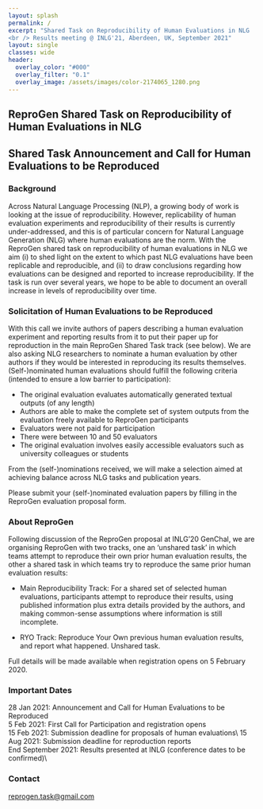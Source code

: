 ```yaml
---
layout: splash
permalink: /
excerpt: "Shared Task on Reproducibility of Human Evaluations in NLG
<br /> Results meeting @ INLG'21, Aberdeen, UK, September 2021"
layout: single
classes: wide
header:
  overlay_color: "#000"
  overlay_filter: "0.1"
  overlay_image: /assets/images/color-2174065_1280.png
---
```


## ReproGen Shared Task on Reproducibility of Human Evaluations in NLG

## Shared Task Announcement and Call for Human Evaluations to be Reproduced

### Background

Across Natural Language Processing (NLP), a growing body of work is looking at the issue of reproducibility. However, replicability of human evaluation experiments and reproducibility of their results is currently under-addressed, and this is of particular concern for Natural Language Generation (NLG) where human evaluations are the norm. With the ReproGen shared task on reproducibility of human evaluations in NLG we aim (i) to shed light on the extent to which past NLG evaluations have been replicable and reproducible, and (ii) to draw conclusions regarding how evaluations can be designed and reported to increase reproducibility. If the task is run over several years, we hope to be able to document an overall increase in levels of reproducibility over time.


### Solicitation of Human Evaluations to be Reproduced

With this call we invite authors of papers describing a human evaluation experiment and reporting results from it to put their paper up for reproduction in the main ReproGen Shared Task track (see below). We are also asking NLG researchers to nominate a human evaluation by other authors if they would be interested in reproducing its results themselves. (Self-)nominated human evaluations should fulfill the following criteria (intended to ensure a low barrier to participation):

* The original evaluation evaluates automatically generated textual outputs (of any length) 
* Authors are able to make the complete set of system outputs from the evaluation freely available to ReproGen participants
* Evaluators were not paid for participation
* There were between 10 and 50 evaluators
* The original evaluation involves easily accessible evaluators such as university colleagues or students

From the (self-)nominations received, we will make a selection aimed at achieving balance across NLG tasks and publication years.

Please submit your (self-)nominated evaluation papers by filling in the ReproGen evaluation proposal form.


### About ReproGen

Following discussion of the ReproGen proposal at INLG’20 GenChal, we are organising ReproGen with two tracks, one an ‘unshared task’ in which teams attempt to reproduce their own prior human evaluation results, the other a shared task in which teams try to reproduce the same prior human evaluation results:

* Main Reproducibility Track: For a shared set of selected human evaluations, participants attempt to reproduce their results, using published information plus extra details provided by the authors, and making common-sense assumptions where information is still incomplete.

* RYO Track: Reproduce Your Own previous human evaluation results, and report what happened. Unshared task.

Full details will be made available when registration opens on 5 February 2020.


### Important Dates

28 Jan 2021: Announcement and Call for Human Evaluations to be Reproduced\
5 Feb 2021: First Call for Participation and registration opens\
15 Feb 2021: Submission deadline for proposals of human evaluations\ 
15 Aug 2021: Submission deadline for reproduction reports\
End September 2021: Results presented at INLG (conference dates to be confirmed)\


### Contact

<reprogen.task@gmail.com>

